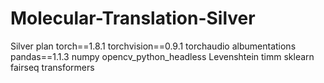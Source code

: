 # Molecular-Translation-Silver
Silver plan
torch==1.8.1
torchvision==0.9.1
torchaudio
albumentations
pandas==1.1.3
numpy
opencv_python_headless
Levenshtein
timm
sklearn
fairseq
transformers
